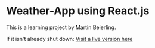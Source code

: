 # Weather-App using React.js

This is a learning project by Martin Beierling.

If it isn't already shut down:
[Visit a live version here](http://afternoon-bayou-45263.herokuapp.com)
